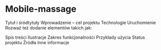 # Mobile-massage
Tytuł i śródtytuły
Wprowadzenie – cel projektu
Technologie
Uruchomienie
Rozważ też dodanie elementów takich jak:

Spis treści
Ilustracje
Zakres funkcjonalności
Przykłady użycia
Status projektu
Źródła
Inne informacje
